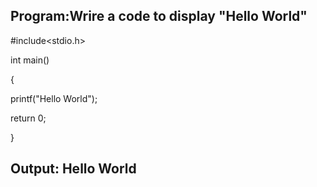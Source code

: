 ## Program:Wrire a code to display "Hello World"


#include<stdio.h>

int main()

{

printf("Hello World");

return 0;

}

## Output: Hello World
